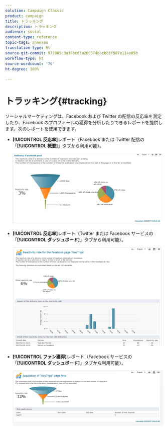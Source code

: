```yaml
---
solution: Campaign Classic
product: campaign
title: トラッキング
description: トラッキング
audience: social
content-type: reference
topic-tags: annexes
translation-type: ht
source-git-commit: 972885c3a38bcd3a260574bacbb3f507e11ae05b
workflow-type: ht
source-wordcount: '76'
ht-degree: 100%

---
```



# トラッキング{#tracking}

ソーシャルマーケティングは、Facebook および Twitter の配信の反応率を測定したり、Facebook のプロフィールの獲得を分析したりできるレポートを提供します。次のレポートを使用できます。

* **[!UICONTROL 反応率]**&#x200B;レポート（Facebook または Twitter 配信の「**[!UICONTROL 概要]**」タブから利用可能）。

   ![](assets/social_report_3.png)

* **[!UICONTROL 反応率]**&#x200B;レポート（Twitter または Facebook サービスの「**[!UICONTROL ダッシュボード]**」タブから利用可能）。

   ![](assets/social_report_2.png)

* **[!UICONTROL ファン獲得]**&#x200B;レポート（Facebook サービスの「**[!UICONTROL ダッシュボード]**」タブから利用可能）。

   ![](assets/social_report_1.png)

